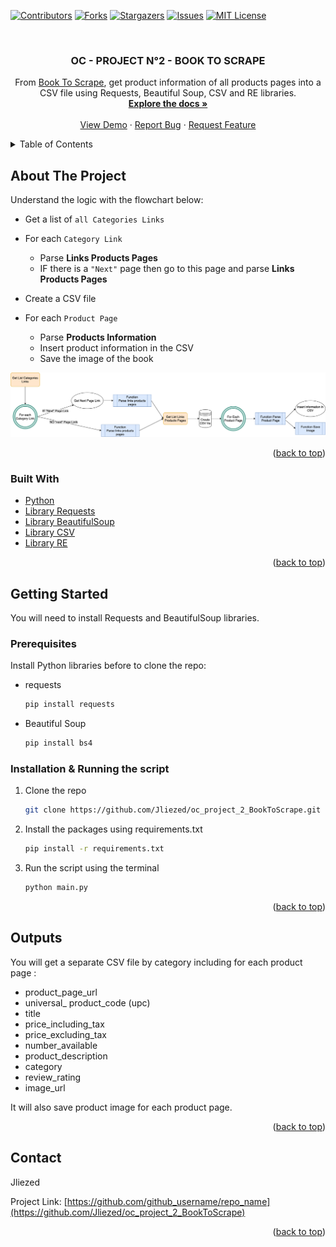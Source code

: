 <div id="top"></div>
<!--
*** Thanks for checking out the Best-README-Template. If you have a suggestion
*** that would make this better, please fork the repo and create a pull request
*** or simply open an issue with the tag "enhancement".
*** Don't forget to give the project a star!
*** Thanks again! Now go create something AMAZING! :D
-->



<!-- PROJECT SHIELDS -->
<!--
*** I'm using markdown "reference style" links for readability.
*** Reference links are enclosed in brackets [ ] instead of parentheses ( ).
*** See the bottom of this document for the declaration of the reference variables
*** for contributors-url, forks-url, etc. This is an optional, concise syntax you may use.
*** https://www.markdownguide.org/basic-syntax/#reference-style-links
-->
[![Contributors][contributors-shield]][contributors-url]
[![Forks][forks-shield]][forks-url]
[![Stargazers][stars-shield]][stars-url]
[![Issues][issues-shield]][issues-url]
[![MIT License][license-shield]][license-url]



<!-- PROJECT LOGO -->
<br />
<div align="center">

<h3 align="center">OC - PROJECT N°2 - BOOK TO SCRAPE</h3>

  <p align="center">
    From <a href="https://books.toscrape.com/"> Book To Scrape</a>, get product information of all products pages into a CSV file using Requests, Beautiful Soup, CSV and RE libraries.
    <br />
    <a href="https://github.com/Jliezed/oc_project_2_BookToScrape"><strong>Explore the docs »</strong></a>
    <br />
    <br />
    <a href="https://github.com/Jliezed/oc_project_2_BookToScrape">View Demo</a>
    ·
    <a href="https://github.com/Jliezed/oc_project_2_BookToScrape/issues">Report Bug</a>
    ·
    <a href="https://github.com/Jliezed/oc_project_2_BookToScrape/issues">Request Feature</a>
  </p>
</div>



<!-- TABLE OF CONTENTS -->
<details>
  <summary>Table of Contents</summary>
  <ol>
    <li>
      <a href="#about-the-project">About The Project</a>
      <ul>
        <li><a href="#built-with">Built With</a></li>
      </ul>
    </li>
    <li>
      <a href="#getting-started">Getting Started</a>
      <ul>
        <li><a href="#prerequisites">Prerequisites</a></li>
        <li><a href="#installation">Installation</a></li>
      </ul>
    </li>
    <li><a href="#usage">Usage</a></li>
    <li><a href="#roadmap">Roadmap</a></li>
    <li><a href="#contributing">Contributing</a></li>
    <li><a href="#license">License</a></li>
    <li><a href="#contact">Contact</a></li>
    <li><a href="#acknowledgments">Acknowledgments</a></li>
  </ol>
</details>



<!-- ABOUT THE PROJECT -->
## About The Project

Understand the logic with the flowchart below:
- Get a list of `all Categories Links`
- For each `Category Link`
  - Parse <strong>Links Products Pages</strong>
  - IF there is a `"Next"` page then go to this page and parse <strong>Links Products Pages</strong>
  
  
- Create a CSV file


- For each `Product Page`
  - Parse <strong> Products Information</strong>
  - Insert product information in the CSV
  - Save the image of the book

![Product Name Screen Shot](Flowchart.png)


<p align="right">(<a href="#top">back to top</a>)</p>



### Built With

* [Python](https://www.python.org/)
* [Library Requests](https://docs.python-requests.org/en/latest/)
* [Library BeautifulSoup](https://beautiful-soup-4.readthedocs.io/en/latest/)
* [Library CSV](https://docs.python.org/3/library/csv.html)
* [Library RE](https://docs.python.org/3/library/re.html)

<p align="right">(<a href="#top">back to top</a>)</p>



<!-- GETTING STARTED -->
## Getting Started

You will need to install Requests and BeautifulSoup libraries.

### Prerequisites

Install Python libraries before to clone the repo:
* requests
  ```sh
  pip install requests
  ```
* Beautiful Soup
  ```sh
  pip install bs4
  ```
### Installation & Running the script

1. Clone the repo
   ```sh
   git clone https://github.com/Jliezed/oc_project_2_BookToScrape.git
   ```
2. Install the packages using requirements.txt
   ```sh
   pip install -r requirements.txt
   ```
3. Run the script using the terminal
   ```sh
   python main.py
   ```

<p align="right">(<a href="#top">back to top</a>)</p>



<!-- USAGE EXAMPLES -->
## Outputs

You will get a separate CSV file by category including for each product page :
- product_page_url
- universal_ product_code (upc)
- title
- price_including_tax
- price_excluding_tax
- number_available
- product_description
- category
- review_rating
- image_url

It will also save product image for each product page.

<p align="right">(<a href="#top">back to top</a>)</p>






<!-- CONTACT -->
## Contact

Jliezed

Project Link: [https://github.com/github_username/repo_name](https://github.com/Jliezed/oc_project_2_BookToScrape)

<p align="right">(<a href="#top">back to top</a>)</p>






<!-- MARKDOWN LINKS & IMAGES -->
<!-- https://www.markdownguide.org/basic-syntax/#reference-style-links -->
[contributors-shield]: https://img.shields.io/github/contributors/github_username/repo_name.svg?style=for-the-badge
[contributors-url]: https://github.com/github_username/repo_name/graphs/contributors
[forks-shield]: https://img.shields.io/github/forks/github_username/repo_name.svg?style=for-the-badge
[forks-url]: https://github.com/github_username/repo_name/network/members
[stars-shield]: https://img.shields.io/github/stars/github_username/repo_name.svg?style=for-the-badge
[stars-url]: https://github.com/github_username/repo_name/stargazers
[issues-shield]: https://img.shields.io/github/issues/github_username/repo_name.svg?style=for-the-badge
[issues-url]: https://github.com/github_username/repo_name/issues
[license-shield]: https://img.shields.io/github/license/github_username/repo_name.svg?style=for-the-badge
[license-url]: https://github.com/github_username/repo_name/blob/master/LICENSE.txt
[linkedin-shield]: https://img.shields.io/badge/-LinkedIn-black.svg?style=for-the-badge&logo=linkedin&colorB=555
[linkedin-url]: https://linkedin.com/in/linkedin_username
[product-screenshot]: images/screenshot.png